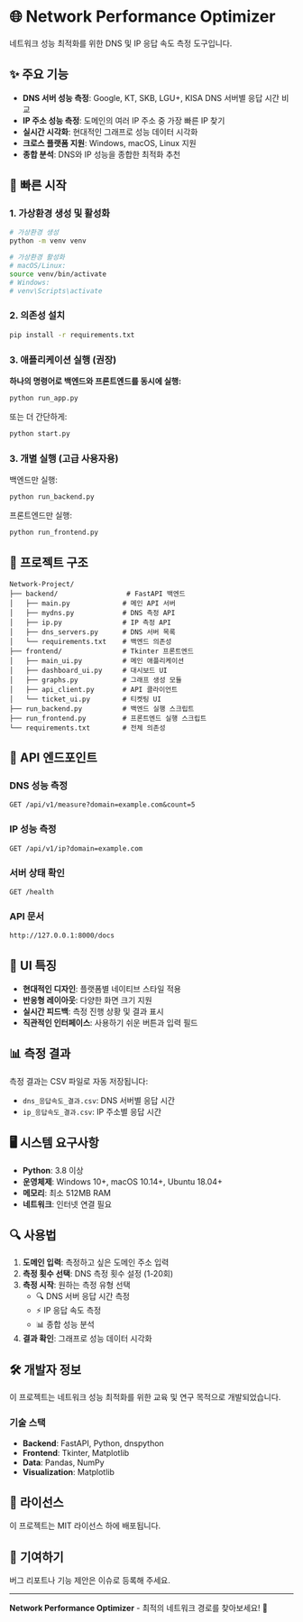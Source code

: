 # 🌐 Network Performance Optimizer

네트워크 성능 최적화를 위한 DNS 및 IP 응답 속도 측정 도구입니다.

## ✨ 주요 기능

- **DNS 서버 성능 측정**: Google, KT, SKB, LGU+, KISA DNS 서버별 응답 시간 비교
- **IP 주소 성능 측정**: 도메인의 여러 IP 주소 중 가장 빠른 IP 찾기
- **실시간 시각화**: 현대적인 그래프로 성능 데이터 시각화
- **크로스 플랫폼 지원**: Windows, macOS, Linux 지원
- **종합 분석**: DNS와 IP 성능을 종합한 최적화 추천

## 🚀 빠른 시작

### 1. 가상환경 생성 및 활성화

```bash
# 가상환경 생성
python -m venv venv

# 가상환경 활성화
# macOS/Linux:
source venv/bin/activate
# Windows:
# venv\Scripts\activate
```

### 2. 의존성 설치

```bash
pip install -r requirements.txt
```

### 3. 애플리케이션 실행 (권장)

**하나의 명령어로 백엔드와 프론트엔드를 동시에 실행:**

```bash
python run_app.py
```

또는 더 간단하게:

```bash
python start.py
```

### 3. 개별 실행 (고급 사용자용)

백엔드만 실행:
```bash
python run_backend.py
```

프론트엔드만 실행:
```bash
python run_frontend.py
```

## 📁 프로젝트 구조

```
Network-Project/
├── backend/                 # FastAPI 백엔드
│   ├── main.py             # 메인 API 서버
│   ├── mydns.py            # DNS 측정 API
│   ├── ip.py               # IP 측정 API
│   ├── dns_servers.py      # DNS 서버 목록
│   └── requirements.txt    # 백엔드 의존성
├── frontend/               # Tkinter 프론트엔드
│   ├── main_ui.py          # 메인 애플리케이션
│   ├── dashboard_ui.py     # 대시보드 UI
│   ├── graphs.py           # 그래프 생성 모듈
│   ├── api_client.py       # API 클라이언트
│   └── ticket_ui.py        # 티켓팅 UI
├── run_backend.py          # 백엔드 실행 스크립트
├── run_frontend.py         # 프론트엔드 실행 스크립트
└── requirements.txt        # 전체 의존성
```

## 🔧 API 엔드포인트

### DNS 성능 측정
```
GET /api/v1/measure?domain=example.com&count=5
```

### IP 성능 측정
```
GET /api/v1/ip?domain=example.com
```

### 서버 상태 확인
```
GET /health
```

### API 문서
```
http://127.0.0.1:8000/docs
```

## 🎨 UI 특징

- **현대적인 디자인**: 플랫폼별 네이티브 스타일 적용
- **반응형 레이아웃**: 다양한 화면 크기 지원
- **실시간 피드백**: 측정 진행 상황 및 결과 표시
- **직관적인 인터페이스**: 사용하기 쉬운 버튼과 입력 필드

## 📊 측정 결과

측정 결과는 CSV 파일로 자동 저장됩니다:

- `dns_응답속도_결과.csv`: DNS 서버별 응답 시간
- `ip_응답속도_결과.csv`: IP 주소별 응답 시간

## 🖥️ 시스템 요구사항

- **Python**: 3.8 이상
- **운영체제**: Windows 10+, macOS 10.14+, Ubuntu 18.04+
- **메모리**: 최소 512MB RAM
- **네트워크**: 인터넷 연결 필요

## 🔍 사용법

1. **도메인 입력**: 측정하고 싶은 도메인 주소 입력
2. **측정 횟수 선택**: DNS 측정 횟수 설정 (1-20회)
3. **측정 시작**: 원하는 측정 유형 선택
   - 🔍 DNS 서버 응답 시간 측정
   - ⚡ IP 응답 속도 측정
   - 📊 종합 성능 분석
4. **결과 확인**: 그래프로 성능 데이터 시각화

## 🛠️ 개발자 정보

이 프로젝트는 네트워크 성능 최적화를 위한 교육 및 연구 목적으로 개발되었습니다.

### 기술 스택

- **Backend**: FastAPI, Python, dnspython
- **Frontend**: Tkinter, Matplotlib
- **Data**: Pandas, NumPy
- **Visualization**: Matplotlib

## 📝 라이선스

이 프로젝트는 MIT 라이선스 하에 배포됩니다.

## 🤝 기여하기

버그 리포트나 기능 제안은 이슈로 등록해 주세요.

---

**Network Performance Optimizer** - 최적의 네트워크 경로를 찾아보세요! 🚀
